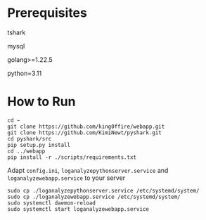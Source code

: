 # Prerequisites

tshark

mysql

golang>=1.22.5

python=3.11

# How to Run

    cd ~
    git clone https://github.com/king0ffire/webapp.git
    git clone https://github.com/KimiNewt/pyshark.git
    cd pyshark/src
    pip setup.py install
    cd ../webapp
    pip install -r ./scripts/requirements.txt



Adapt `config.ini`, `loganalyzepythonserver.service` and `loganalyzewebapp.service` to your server

    sudo cp ./loganalyzepythonserver.service /etc/systemd/system/
    sudo cp ./loganalyzewebapp.service /etc/systemd/system/
    sudo systemctl daemon-reload
    sudo systemctl start loganalyzewebapp.service